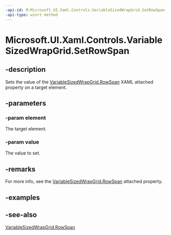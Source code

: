```yaml
---
-api-id: M:Microsoft.UI.Xaml.Controls.VariableSizedWrapGrid.SetRowSpan(Microsoft.UI.Xaml.UIElement,System.Int32)
-api-type: winrt method
---
```


<!-- Method syntax
public void SetRowSpan(Windows.UI.Xaml.UIElement element, System.Int32 value)
-->

# Microsoft.UI.Xaml.Controls.VariableSizedWrapGrid.SetRowSpan

## -description
Sets the value of the [VariableSizedWrapGrid.RowSpan](/windows/winui/api/microsoft.ui.xaml.controls.grid#xaml-attached-properties) XAML attached property on a target element.

## -parameters
### -param element
The target element.

### -param value
The value to set.

## -remarks
For more info, see the [VariableSizedWrapGrid.RowSpan](/windows/winui/api/microsoft.ui.xaml.controls.grid#xaml-attached-properties) attached property.

## -examples

## -see-also
[VariableSizedWrapGrid.RowSpan](/windows/winui/api/microsoft.ui.xaml.controls.grid#xaml-attached-properties)
